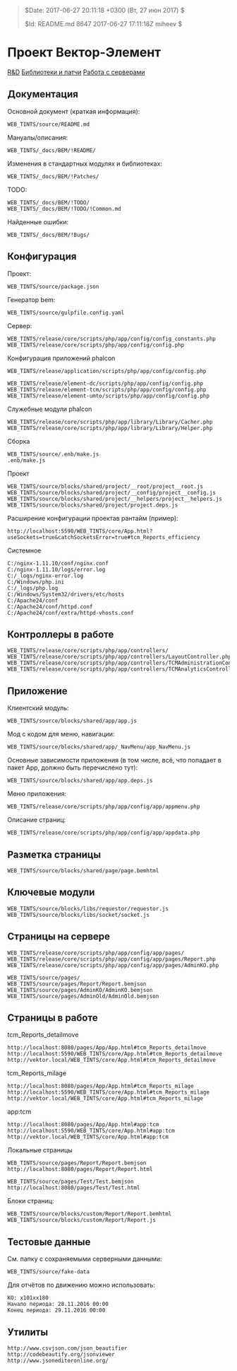 >
> $Date: 2017-06-27 20:11:18 +0300 (Вт, 27 июн 2017) $
>
> $Id: README.md 8647 2017-06-27 17:11:18Z miheev $
>

Проект Вектор-Элемент
=====================

[R&D](README.RnD.md)
[Библиотеки и патчи](README.libs.md)
[Работа с серверами](README.server.md)

Документация
------------

Основной документ (краткая информация):

    WEB_TINTS/source/README.md

Мануалы/описания:

    WEB_TINTS/_docs/BEM/!README/

Изменения в стандартных модулях и библиотеках:

    WEB_TINTS/_docs/BEM/!Patches/

TODO:

    WEB_TINTS/_docs/BEM/!TODO/
    WEB_TINTS/_docs/BEM/!TODO/!Common.md

Найденные ошибки:

    WEB_TINTS/_docs/BEM/!Bugs/

Конфигурация
------------

Проект:

    WEB_TINTS/source/package.json

Генератор bem:

    WEB_TINTS/source/gulpfile.config.yaml

Сервер:

    WEB_TINTS/release/core/scripts/php/app/config/config_constants.php
    WEB_TINTS/release/core/scripts/php/app/config/config.php

Конфигурация приложений phalcon

    WEB_TINTS/release/application/scripts/php/app/config/config.php

    WEB_TINTS/release/element-dc/scripts/php/app/config/config.php
    WEB_TINTS/release/element-tcm/scripts/php/app/config/config.php
    WEB_TINTS/release/element-umto/scripts/php/app/config/config.php

Служебные модули phalcon

    WEB_TINTS/release/core/scripts/php/app/library/Library/Cacher.php
    WEB_TINTS/release/core/scripts/php/app/library/Library/Helper.php

Сборка

    WEB_TINTS/source/.enb/make.js
    .enb/make.js

Проект

    WEB_TINTS/source/blocks/shared/project/__root/project__root.js
    WEB_TINTS/source/blocks/shared/project/__config/project__config.js
    WEB_TINTS/source/blocks/shared/project/__helpers/project__helpers.js
    WEB_TINTS/source/blocks/shared/project/project.deps.js

Расширение конфигурации проектав рантайм (пример):

    http://localhost:5590/WEB_TINTS/core/App.html?useSockets=true&catchSocketsError=true#tcm_Reports_efficiency

Системное

    C:/nginx-1.11.10/conf/nginx.conf
    C:/nginx-1.11.10/logs/error.log
    C:/_logs/nginx-error.log
    C:/Windows/php.ini
    C:/_logs/php.log
    C:/Windows/System32/drivers/etc/hosts
    C:/Apache24/conf
    C:/Apache24/conf/httpd.conf
    C:/Apache24/conf/extra/httpd-vhosts.conf

Контроллеры в работе
--------------------

    WEB_TINTS/release/core/scripts/php/app/controllers/
    WEB_TINTS/release/core/scripts/php/app/controllers/LayoutController.php
    WEB_TINTS/release/core/scripts/php/app/controllers/TCMAdministrationController.php
    WEB_TINTS/release/core/scripts/php/app/controllers/TCMAnalyticsController.php

Приложение
----------

Клиентский модуль:

    WEB_TINTS/source/blocks/shared/app/app.js

Мод с кодом для меню, навигации:

    WEB_TINTS/source/blocks/shared/app/_NavMenu/app_NavMenu.js

Основные зависимости приложения (в том числе, всё, что попадает в пакет App, должно быть перечислено тут):

    WEB_TINTS/source/blocks/shared/app/app.deps.js

Меню приложения:

    WEB_TINTS/release/core/scripts/php/app/config/app/appmenu.php

Описание страниц:

    WEB_TINTS/release/core/scripts/php/app/config/app/appdata.php

Разметка страницы
-----------------

    WEB_TINTS/source/blocks/shared/page/page.bemhtml

Ключевые модули
---------------

    WEB_TINTS/source/blocks/libs/requestor/requestor.js
    WEB_TINTS/source/blocks/libs/socket/socket.js

Страницы на сервере
-------------------

    WEB_TINTS/release/core/scripts/php/app/config/app/pages/
    WEB_TINTS/release/core/scripts/php/app/config/app/pages/Report.php
    WEB_TINTS/release/core/scripts/php/app/config/app/pages/AdminKO.php

    WEB_TINTS/source/pages/
    WEB_TINTS/source/pages/Report/Report.bemjson
    WEB_TINTS/source/pages/AdminKO/AdminKO.bemjson
    WEB_TINTS/source/pages/AdminOld/AdminOld.bemjson

Страницы в работе
-----------------

tcm_Reports_detailmove

    http://localhost:8080/pages/App/App.html#tcm_Reports_detailmove
    http://localhost:5590/WEB_TINTS/core/App.html#tcm_Reports_detailmove
    http://vektor.local/WEB_TINTS/core/App.html#tcm_Reports_detailmove

tcm_Reports_milage

    http://localhost:8080/pages/App/App.html#tcm_Reports_milage
    http://localhost:5590/WEB_TINTS/core/App.html#tcm_Reports_milage
    http://vektor.local/WEB_TINTS/core/App.html#tcm_Reports_milage

app:tcm

    http://localhost:8080/pages/App/App.html#app:tcm
    http://localhost:5590/WEB_TINTS/core/App.html#app:tcm
    http://vektor.local/WEB_TINTS/core/App.html#app:tcm

Локальные страницы

    WEB_TINTS/source/pages/Report/Report.bemjson
    http://localhost:8080/pages/Report/Report.html

    WEB_TINTS/source/pages/Test/Test.bemjson
    http://localhost:8080/pages/Test/Test.html

Блоки страниц:

    WEB_TINTS/source/blocks/custom/Report/Report.bemhtml
    WEB_TINTS/source/blocks/custom/Report/Report.js

Тестовые данные
---------------

См. папку с сохраняемыми серверными данными:

    WEB_TINTS/source/fake-data

Для отчётов по движению можно использовать:

    КО: x101xx180
    Начало периода: 28.11.2016 00:00
    Конец периода: 29.11.2016 00:00

Утилиты
-------

    http://www.csvjson.com/json_beautifier
    http://codebeautify.org/jsonviewer
    http://www.jsoneditoronline.org/

